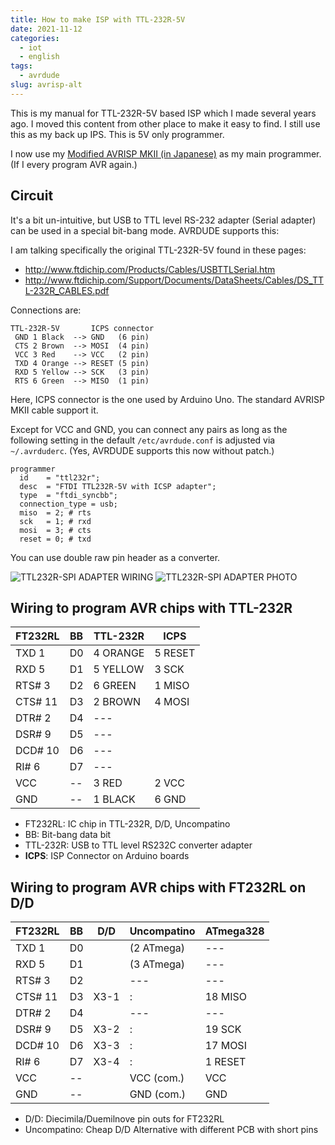 ```yaml
---
title: How to make ISP with TTL-232R-5V
date: 2021-11-12
categories:
  - iot
  - english
tags:
  - avrdude
slug: avrisp-alt
---
```


This is my manual for TTL-232R-5V based ISP which I made several years ago.
I moved this content from other place to make it easy to find.  I still use
this as my back up IPS.  This is 5V only programmer.

I now use my [Modified AVRISP MKII (in Japanese)](/jp/2020/02/27/avrisp-mod-j/)
as my main programmer. (If I every program AVR again.)


## Circuit

It's a bit un-intuitive, but USB to TTL level RS-232 adapter (Serial adapter)
can be used in a special bit-bang mode.  AVRDUDE supports this:

I am talking specifically the original TTL-232R-5V found in these pages:

* http://www.ftdichip.com/Products/Cables/USBTTLSerial.htm
* http://www.ftdichip.com/Support/Documents/DataSheets/Cables/DS_TTL-232R_CABLES.pdf

Connections are:
```
TTL-232R-5V       ICPS connector
 GND 1 Black  --> GND   (6 pin)
 CTS 2 Brown  --> MOSI  (4 pin)
 VCC 3 Red    --> VCC   (2 pin)
 TXD 4 Orange --> RESET (5 pin)
 RXD 5 Yellow --> SCK   (3 pin)
 RTS 6 Green  --> MISO  (1 pin)
```
Here, ICPS connector is the one used by Arduino Uno.  The standard AVRISP MKII
cable support it.

Except for VCC and GND, you can connect any pairs as long as the
following setting in the default `/etc/avrdude.conf` is adjusted via
`~/.avrduderc`.  (Yes, AVRDUDE supports this now without patch.)

```
programmer
  id    = "ttl232r";
  desc  = "FTDI TTL232R-5V with ICSP adapter";
  type  = "ftdi_syncbb";
  connection_type = usb;
  miso  = 2; # rts
  sck   = 1; # rxd
  mosi  = 3; # cts
  reset = 0; # txd
```

You can use double raw pin header as a converter.

![TTL232R-SPI ADAPTER WIRING](/img/TTL232R-SPI.png)
![TTL232R-SPI ADAPTER PHOTO](/img/TTL232R-SPI-ADAPTER.jpeg)


## Wiring to program AVR chips with TTL-232R

| FT232RL | BB | TTL-232R | **ICPS** |
|---------|----|----------|----------|
| TXD  1  | D0 | 4 ORANGE | 5 RESET  |
| RXD  5  | D1 | 5 YELLOW | 3 SCK    |
| RTS# 3  | D2 | 6 GREEN  | 1 MISO   |
| CTS# 11 | D3 | 2 BROWN  | 4 MOSI   |
| DTR# 2  | D4 | ---      |          |
| DSR# 9  | D5 | ---      |          |
| DCD# 10 | D6 | ---      |          |
| RI#  6  | D7 | ---      |          |
| VCC     | -- | 3 RED    | 2 VCC    |
| GND     | -- | 1 BLACK  | 6 GND    |

* FT232RL: IC chip in TTL-232R, D/D, Uncompatino
* BB: Bit-bang data bit
* TTL-232R: USB to TTL level RS232C converter adapter
* **ICPS**: ISP Connector on Arduino boards

## Wiring to program AVR chips with FT232RL on D/D

| FT232RL | BB | D/D  | Uncompatino | ATmega328 |
|---------|----|------|-------------|-----------|
| TXD  1  | D0 |      | (2 ATmega)  | ---       |
| RXD  5  | D1 |      | (3 ATmega)  | ---       |
| RTS# 3  | D2 |      | ---         | ---       |
| CTS# 11 | D3 | X3-1 | :           | 18 MISO   |
| DTR# 2  | D4 |      | ---         | ---       |
| DSR# 9  | D5 | X3-2 | :           | 19 SCK    |
| DCD# 10 | D6 | X3-3 | :           | 17 MOSI   |
| RI#  6  | D7 | X3-4 | :           | 1  RESET  |
| VCC     | -- |      | VCC (com.)  |    VCC    |
| GND     | -- |      | GND (com.)  |    GND    |

* D/D: Diecimila/Duemilnove pin outs for FT232RL
* Uncompatino: Cheap D/D Alternative with different PCB with short pins

<!-- vim: se ai tw=79: -->

